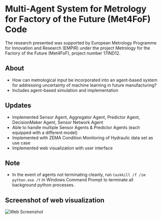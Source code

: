 # Multi-Agent System for Metrology for Factory of the Future (Met4FoF) Code
The research presented was supported by European Metrology Programme for Innovation and Research (EMPIR) under the project Metrology for the Factory of the Future (Met4FoF), project number 17IND12.

About
---
 - How can metrological input be incorporated into an agent-based system for addressing uncertainty of machine learning in future manufacturing?
 - Includes agent-based simulation and implementation


Updates
---
 - Implemented Sensor Agent, Aggregator Agent, Predictor Agent, DecisionMaker Agent, Sensor Network Agent
 - Able to handle multiple Sensor Agents & Predictor Agents (each equipped with a different model)
 - Implemented with ZEMA Condition Monitoring of Hydraulic data set as use case
 - Implemented web visualization with user interface


Note
---
 - In the event of agents not terminating cleanly, run ```taskkill /f /im python.exe /t``` in Windows Command Prompt to terminate all background python processes.

## Screenshot of web visualization
![Web Screenshot](https://github.com/bangxiangyong/agentMet4FoF/blob/master/screenshot_met4fof.png)

